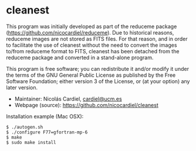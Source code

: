 # cleanest

This program was initially developed as part of the reduceme package
(https://github.com/nicocardiel/reduceme). Due to historical reasons, reduceme
images are not stored as FITS files. For that reason, and in order to
facilitate the use of cleanest without the need to convert the images to/from
reduceme format to FITS, cleanest has been detached from the reduceme package
and converted in a stand-alone program.


This program is free software; you can redistribute it and/or modify it
under the terms of the GNU General Public License as published by the Free
Software Foundation; either version 3 of the License, or (at your option) any
later version.

- Maintainer: Nicolás Cardiel, cardiel@ucm.es
- Webpage (source): https://github.com/nicocardiel/cleanest

Installation example (Mac OSX):
```
$ ./autogen.sh
$ ./configure F77=gfortran-mp-6
$ make
$ sudo make install
```
